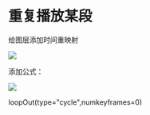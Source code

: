 # 重复播放某段

给图层添加时间重映射

![](https://qhdtc.oss-cn-chengdu.aliyuncs.com/obsidian/image_OowX9ECIyx.png)

添加公式：

![](https://qhdtc.oss-cn-chengdu.aliyuncs.com/obsidian/image_eN2DwicsFC.png)

loopOut(type="cycle",numkeyframes=0)
